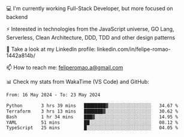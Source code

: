💻 I'm currently working Full-Stack Developer, but more focused on backend

⚡ Interested in technologies from the JavaScript universe, GO Lang, Serverless, Clean Architecture, DDD, TDD and other design patterns

👥 Take a look at my LinkedIn profile: linkedin.com/in/felipe-romao-1442a814b/

📫 How to reach me: feliperomao.a@gmail.com

📊 Check my stats from WakaTime (VS Code) and GitHub:

<!--START_SECTION:waka-->

```txt
From: 16 May 2024 - To: 23 May 2024

Python       3 hrs 39 mins   ████████▓░░░░░░░░░░░░░░░░   34.67 %
Terraform    3 hrs 13 mins   ███████▓░░░░░░░░░░░░░░░░░   30.62 %
Bash         1 hr 34 mins    ███▓░░░░░░░░░░░░░░░░░░░░░   14.95 %
YAML         51 mins         ██░░░░░░░░░░░░░░░░░░░░░░░   08.12 %
TypeScript   25 mins         █░░░░░░░░░░░░░░░░░░░░░░░░   04.05 %
```

<!--END_SECTION:waka-->

